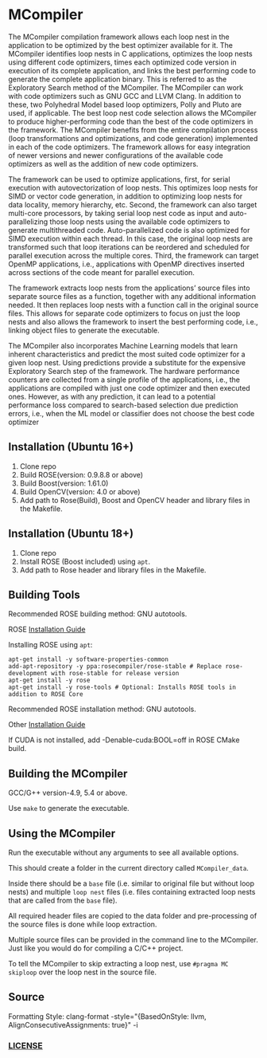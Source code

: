 # MCompiler

The MCompiler compilation framework allows each loop nest in the application to be optimized
by the best optimizer available for it. The MCompiler identifies loop nests in C applications,
optimizes the loop nests using different code optimizers, times each optimized code version
in execution of its complete application, and links the best performing code to generate
the complete application binary. This is referred to as the Exploratory Search method
of the MCompiler. The MCompiler can work with code optimizers such as GNU GCC and LLVM Clang. 
In addition to these, two Polyhedral Model based
loop optimizers, Polly and Pluto are used, if applicable. The best loop
nest code selection allows the MCompiler to produce higher-performing code than the best of
the code optimizers in the framework. The MCompiler benefits from the entire compilation
process (loop transformations and optimizations, and code generation) implemented in each
of the code optimizers. The framework allows for easy integration of newer versions and
newer configurations of the available code optimizers as well as the addition of new code
optimizers.

The framework can be used to optimize applications, first, for serial execution with autovectorization of loop nests. 
This optimizes loop nests for SIMD or vector code generation,
in addition to optimizing loop nests for data locality, memory hierarchy, etc. Second, the
framework can also target multi-core processors, by taking serial loop nest code as input
and auto-parallelizing those loop nests using the available code optimizers to generate multithreaded code. 
Auto-parallelized code is also optimized for SIMD execution within each
thread. In this case, the original loop nests are transformed such that loop iterations can be
reordered and scheduled for parallel execution across the multiple cores. Third, the framework can target OpenMP applications, i.e., applications with OpenMP directives inserted
across sections of the code meant for parallel execution.

The framework extracts loop nests from the applications’ source files into separate source
files as a function, together with any additional information needed. It then replaces loop
nests with a function call in the original source files. This allows for separate code optimizers
to focus on just the loop nests and also allows the framework to insert the best performing
code, i.e., linking object files to generate the executable.

The MCompiler also incorporates Machine Learning models that learn inherent characteristics and predict the most suited code optimizer for a given loop nest.
Using predictions provide a substitute for the
expensive Exploratory Search step of the framework. The hardware performance counters
are collected from a single profile of the applications, i.e., the applications are compiled with
just one code optimizer and then executed ones. However, as with any prediction, it can lead
to a potential performance loss compared to search-based selection due prediction errors, i.e.,
when the ML model or classifier does not choose the best code optimizer

Installation (Ubuntu 16+)
-------------------------
1. Clone repo
2. Build ROSE(version: 0.9.8.8 or above)
3. Build Boost(version: 1.61.0)
4. Build OpenCV(version: 4.0 or above)
5. Add path to Rose(Build), Boost and OpenCV header and library files in the Makefile.

Installation (Ubuntu 18+)
-------------------------
1. Clone repo
2. Install ROSE (Boost included) using `apt`.
3. Add path to Rose header and library files in the Makefile.

Building Tools
--------------

Recommended ROSE building method: GNU autotools.

ROSE [Installation Guide](https://github.com/rose-compiler/rose/)

Installing ROSE using `apt`:
```
apt-get install -y software-properties-common
add-apt-repository -y ppa:rosecompiler/rose-stable # Replace rose-development with rose-stable for release version
apt-get install -y rose
apt-get install -y rose-tools # Optional: Installs ROSE tools in addition to ROSE Core
```

Recommended ROSE installation method: GNU autotools.

Other [Installation Guide](https://github.com/rose-compiler/rose/)

If CUDA is not installed, add -Denable-cuda:BOOL=off in ROSE CMake build.

Building the MCompiler
-----------------------

GCC/G++ version-4.9, 5.4 or above.

Use `make` to generate the executable.

Using the MCompiler
------------------------

Run the executable without any arguments to see all available options.

This should create a folder in the current directory called `MCompiler_data`.

Inside there should be a `base` file (i.e. similar to original file but without loop nests) 
and multiple `loop nest` files (i.e. files containing extracted loop nests that are called from the `base` file).

All required header files are copied to the data folder and pre-processing of the source files is done while loop extraction.

Multiple source files can be provided in the command line to the MCompiler. Just like you would do for compiling a C/C++ project.

To tell the MCompiler to skip extracting a loop nest, use `#pragma MC skiploop` over the loop nest in the source file.

Source
------------------------
Formatting Style: clang-format -style="{BasedOnStyle: llvm, AlignConsecutiveAssignments: true}" -i <file>


### [LICENSE](LICENSE)

